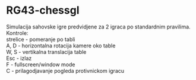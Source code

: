 # RG43-chessgl
Simulacija sahovske igre predvidjene za 2 igraca po standardnim pravilima.  
Kontrole:  
  strelice - pomeranje po tabli  
  A, D - horizontalna rotacija kamere oko table  
  W, S - vertikalna translacija table  
  Esc - izlaz  
  F - fullscreen/window mode  
  C - prilagodjavanje pogleda protivnickom igracu  
